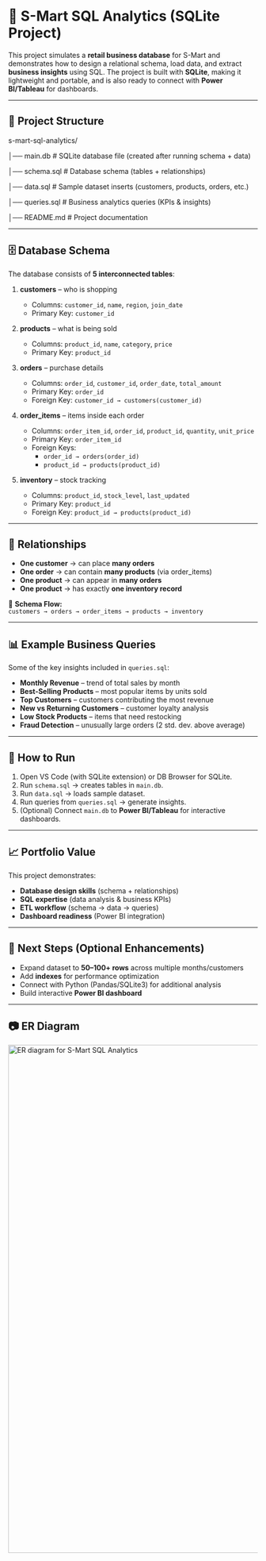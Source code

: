 # 🏪 S-Mart SQL Analytics (SQLite Project)

This project simulates a **retail business database** for S-Mart and demonstrates how to design a relational schema, load data, and extract **business insights** using SQL. The project is built with **SQLite**, making it lightweight and portable, and is also ready to connect with **Power BI/Tableau** for dashboards.

---

## 📂 Project Structure

s-mart-sql-analytics/

│── main.db # SQLite database file (created after running schema + data)

│── schema.sql # Database schema (tables + relationships)

│── data.sql # Sample dataset inserts (customers, products, orders, etc.)

│── queries.sql # Business analytics queries (KPIs & insights)

│── README.md # Project documentation


---

## 🗄️ Database Schema

The database consists of **5 interconnected tables**:

1. **customers** – who is shopping  
   - Columns: `customer_id`, `name`, `region`, `join_date`  
   - Primary Key: `customer_id`  

2. **products** – what is being sold  
   - Columns: `product_id`, `name`, `category`, `price`  
   - Primary Key: `product_id`  

3. **orders** – purchase details  
   - Columns: `order_id`, `customer_id`, `order_date`, `total_amount`  
   - Primary Key: `order_id`  
   - Foreign Key: `customer_id → customers(customer_id)`  

4. **order_items** – items inside each order  
   - Columns: `order_item_id`, `order_id`, `product_id`, `quantity`, `unit_price`  
   - Primary Key: `order_item_id`  
   - Foreign Keys:  
     - `order_id → orders(order_id)`  
     - `product_id → products(product_id)`  

5. **inventory** – stock tracking  
   - Columns: `product_id`, `stock_level`, `last_updated`  
   - Primary Key: `product_id`  
   - Foreign Key: `product_id → products(product_id)`  

---

## 🔑 Relationships

- **One customer** → can place **many orders**  
- **One order** → can contain **many products** (via order_items)  
- **One product** → can appear in **many orders**  
- **One product** → has exactly **one inventory record**  

📌 **Schema Flow:**  
`customers → orders → order_items → products → inventory`

---

## 📊 Example Business Queries

Some of the key insights included in `queries.sql`:

- **Monthly Revenue** – trend of total sales by month  
- **Best-Selling Products** – most popular items by units sold  
- **Top Customers** – customers contributing the most revenue  
- **New vs Returning Customers** – customer loyalty analysis  
- **Low Stock Products** – items that need restocking  
- **Fraud Detection** – unusually large orders (2 std. dev. above average)  

---

## 🚀 How to Run

1. Open VS Code (with SQLite extension) or DB Browser for SQLite.  
2. Run `schema.sql` → creates tables in `main.db`.  
3. Run `data.sql` → loads sample dataset.  
4. Run queries from `queries.sql` → generate insights.  
5. (Optional) Connect `main.db` to **Power BI/Tableau** for interactive dashboards.  

---

## 📈 Portfolio Value

This project demonstrates:  
- **Database design skills** (schema + relationships)  
- **SQL expertise** (data analysis & business KPIs)  
- **ETL workflow** (schema → data → queries)  
- **Dashboard readiness** (Power BI integration)  

---

## 📌 Next Steps (Optional Enhancements)

- Expand dataset to **50–100+ rows** across multiple months/customers  
- Add **indexes** for performance optimization  
- Connect with Python (Pandas/SQLite3) for additional analysis  
- Build interactive **Power BI dashboard**  

---

## 📷 ER Diagram


<img width="1536" height="1024" alt="ER diagram for S-Mart SQL Analytics" src="https://github.com/user-attachments/assets/9bc3094b-3b1c-4c71-9b73-a80570f28eec" />

